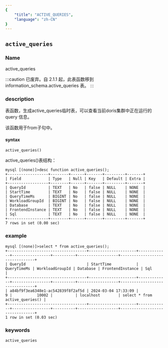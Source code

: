 ```yaml
---
{
    "title": "ACTIVE_QUERIES",
    "language": "zh-CN"
}
---
```


<!--
Licensed to the Apache Software Foundation (ASF) under one
or more contributor license agreements.  See the NOTICE file
distributed with this work for additional information
regarding copyright ownership.  The ASF licenses this file
to you under the Apache License, Version 2.0 (the
"License"); you may not use this file except in compliance
with the License.  You may obtain a copy of the License at

  http://www.apache.org/licenses/LICENSE-2.0

Unless required by applicable law or agreed to in writing,
software distributed under the License is distributed on an
"AS IS" BASIS, WITHOUT WARRANTIES OR CONDITIONS OF ANY
KIND, either express or implied.  See the License for the
specific language governing permissions and limitations
under the License.
-->

## `active_queries`

### Name

active_queries

:::caution
已废弃。自 2.1.1 起，此表函数移到 information_schema.active_queries 表。
:::

### description

表函数，生成active_queries临时表，可以查看当前doris集群中正在运行的 query 信息。

该函数用于from子句中。

#### syntax
`active_queries()`

active_queries()表结构：
```
mysql [(none)]>desc function active_queries();
+------------------+--------+------+-------+---------+-------+
| Field            | Type   | Null | Key   | Default | Extra |
+------------------+--------+------+-------+---------+-------+
| QueryId          | TEXT   | No   | false | NULL    | NONE  |
| StartTime        | TEXT   | No   | false | NULL    | NONE  |
| QueryTimeMs      | BIGINT | No   | false | NULL    | NONE  |
| WorkloadGroupId  | BIGINT | No   | false | NULL    | NONE  |
| Database         | TEXT   | No   | false | NULL    | NONE  |
| FrontendInstance | TEXT   | No   | false | NULL    | NONE  |
| Sql              | TEXT   | No   | false | NULL    | NONE  |
+------------------+--------+------+-------+---------+-------+
7 rows in set (0.00 sec)
```

### example
```
mysql [(none)]>select * from active_queries();
+-----------------------------------+---------------------+-------------+-----------------+----------+------------------+--------------------------------+
| QueryId                           | StartTime           | QueryTimeMs | WorkloadGroupId | Database | FrontendInstance | Sql                            |
+-----------------------------------+---------------------+-------------+-----------------+----------+------------------+--------------------------------+
| a84bf9f3ea6348e1-ac542839f8f2af5d | 2024-03-04 17:33:09 |           9 |           10002 |          | localhost        | select * from active_queries() |
+-----------------------------------+---------------------+-------------+-----------------+----------+------------------+--------------------------------+
1 row in set (0.03 sec)
```

### keywords

    active_queries
